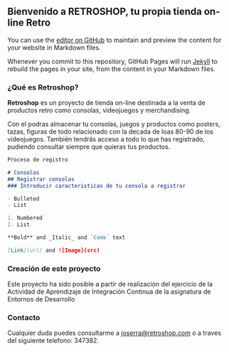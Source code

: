 ## Bienvenido a RETROSHOP, tu propia tienda on-line Retro

You can use the [editor on GitHub](https://github.com/Joserra2304/AA_JoseRamonGimeno/edit/gh-pages/index.md) to maintain and preview the content for your website in Markdown files.

Whenever you commit to this repository, GitHub Pages will run [Jekyll](https://jekyllrb.com/) to rebuild the pages in your site, from the content in your Markdown files.

### ¿Qué es Retroshop?

**Retroshop** es un proyecto de tienda on-line destinada a la venta de productos retro como consolas, videojuegos y merchandising.

Con el podras almacenar tu consolas, juegos y productos como posters, tazas, figuras de todo relacionado con la decada de loas 80-90 de los videojuegos. También tendrás acceso a todo lo que has registrado, pudiendo consultar siempre que quieras tus productos.

```markdown
Proceso de registro

# Consolas
## Registrar consolas
### Introducir caracteristicas de tu consola a registrar

- Bulleted
- List

1. Numbered
2. List

**Bold** and _Italic_ and `Code` text

[Link](url) and ![Image](src)
```

### Creación de este proyecto

Este proyecto ha sido posible a partir de realización del ejercicio de la Actividad de Aprendizaje de Integración Continua de la asignatura de Entornos de Desarrollo

### Contacto

Cualquier duda puedes consultarme a joserra@retroshop.com o a traves del siguiente telefono: 347382.
